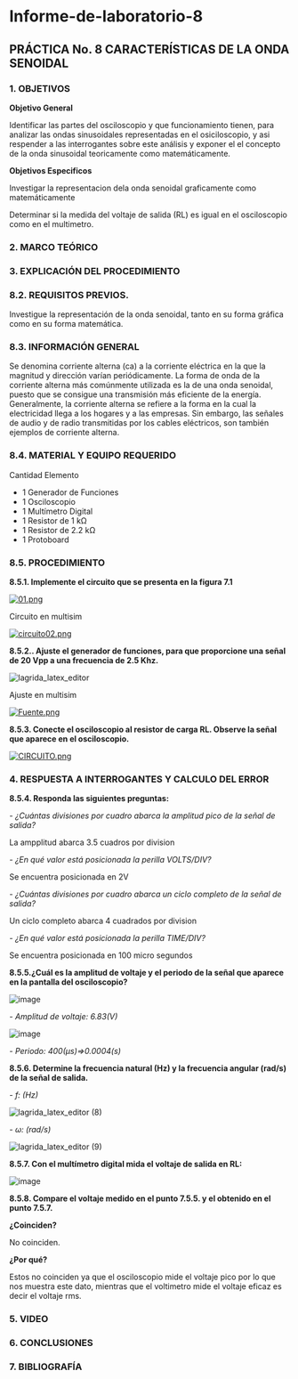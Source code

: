 # Informe-de-laboratorio-8
 
<H2>PRÁCTICA No. 8 CARACTERÍSTICAS DE LA ONDA SENOIDAL</H2>

**<H3>1. OBJETIVOS</H3>**

**Objetivo General**

Identificar las partes del osciloscopio y que funcionamiento tienen, para analizar las ondas sinusoidales representadas en el osiciloscopio, y asi respender a las interrogantes sobre este análisis y exponer el el concepto de la onda sinusoidal teoricamente como matemáticamente.

**Objetivos Especificos**

Investigar la representacion dela onda senoidal graficamente como matemáticamente

Determinar si la medida del voltaje de salida (RL) es igual en el osciloscopio como en el multimetro.

<H3>2. MARCO TEÓRICO</H3>

**<H3>3. EXPLICACIÓN DEL PROCEDIMIENTO</H3>**

**<H3>8.2. REQUISITOS PREVIOS.</H3>**

Investigue la representación de la onda senoidal, tanto en su forma gráfica como 
en su forma matemática.

**<H3>8.3. INFORMACIÓN GENERAL</H3>**

Se denomina corriente alterna (ca) a la corriente eléctrica en la que la magnitud y 
dirección varían periódicamente. La forma de onda de la corriente alterna más 
comúnmente utilizada es la de una onda senoidal, puesto que se consigue una transmisión 
más eficiente de la energía.
Generalmente, la corriente alterna se refiere a la forma en la cual la electricidad 
llega a los hogares y a las empresas. Sin embargo, las señales de audio y de radio 
transmitidas por los cables eléctricos, son también ejemplos de corriente alterna.

**<H3>8.4. MATERIAL Y EQUIPO REQUERIDO</H3>**

Cantidad Elemento
- 1 Generador de Funciones
- 1 Osciloscopio
- 1 Multímetro Digital 
- 1 Resistor de 1 kΩ
- 1 Resistor de 2.2 kΩ
- 1 Protoboard 


**<H3>8.5. PROCEDIMIENTO</H3>**


<b>8.5.1. Implemente el circuito que se presenta en la figura 7.1</b>

[![01.png](https://i.postimg.cc/RCkFcCxs/01.png)](https://postimg.cc/F1xNv4R3)

Circuito en multisim

[![circuito02.png](https://i.postimg.cc/L5j6x0rg/circuito02.png)](https://postimg.cc/D4yTZ5f7)


<b>8.5.2.. Ajuste el generador de funciones, para que proporcione una señal de 20 Vpp a una frecuencia de 2.5 Khz.</b>

![lagrida_latex_editor](https://user-images.githubusercontent.com/93739242/153795331-0b03c34d-f25f-4fe5-9136-8583f470a506.png)

Ajuste en multisim

[![Fuente.png](https://i.postimg.cc/wj6kHKx2/Fuente.png)](https://postimg.cc/YhsFfsWL)


<b>8.5.3. Conecte el osciloscopio al resistor de carga RL. Observe la señal que aparece en el osciloscopio.</b>

[![CIRCUITO.png](https://i.postimg.cc/4yDV9VsX/CIRCUITO.png)](https://postimg.cc/kRy2rV2H)

**<H3>4. RESPUESTA A INTERROGANTES Y CALCULO DEL ERROR</H3>**


<b>8.5.4. Responda las siguientes preguntas:</b>


<i>- ¿Cuántas divisiones por cuadro abarca la amplitud pico de la señal de salida?</i>

La ampplitud abarca 3.5 cuadros por division

<i>- ¿En qué valor está posicionada la perilla VOLTS/DIV?</i>

Se encuentra posicionada en 2V

<i>- ¿Cuántas divisiones por cuadro abarca un ciclo completo de la señal de salida?</i>

Un ciclo completo abarca 4 cuadrados por division


<i>- ¿En qué valor está posicionada la perilla TIME/DIV?</i>

Se encuentra posicionada en 100 micro segundos

<b>8.5.5.¿Cuál es la amplitud de voltaje y el periodo de la señal que aparece en la pantalla del osciloscopio?</b>


![image](https://user-images.githubusercontent.com/93739242/153794511-84355cd8-f73a-44bc-b721-9656abefe1d6.png)

<i>- Amplitud de voltaje: 6.83(V)</i>


![image](https://user-images.githubusercontent.com/93739242/153794445-5d358ecc-b7a8-45bd-ba7e-8be0cdc13f3b.png)

<i>- Periodo: 400(μs)=>0.0004(s)</i>

<b>8.5.6. Determine la frecuencia natural (Hz) y la frecuencia angular (rad/s) de la señal de salida.</b>

<i>- f: (Hz)</i>

![lagrida_latex_editor (8)](https://user-images.githubusercontent.com/93739242/153796077-909dbfcd-bcbe-4d89-a169-a463c370c12e.png)


<i>- ω: (rad/s)</i>

![lagrida_latex_editor (9)](https://user-images.githubusercontent.com/93739242/153796216-b94ccc59-62e8-4e1e-bfbb-417bb2997aa6.png)


<b>8.5.7. Con el multímetro digital mida el voltaje de salida en RL:</b>


![image](https://user-images.githubusercontent.com/93739242/153794086-3ab008d8-fffb-4999-a963-f9c046785889.png)


<b>8.5.8. Compare el voltaje medido en el punto 7.5.5. y el obtenido en el punto 7.5.7.</b>
 
 <b>¿Coinciden?</b>
 
 No coinciden.
 
<b>¿Por qué?</b>

Estos no coinciden ya que el osciloscopio mide el voltaje pico por lo que nos muestra este dato, mientras que el voltimetro mide el voltaje eficaz es decir el voltaje rms.

**<H3>5. VIDEO</H3>**

**<H3>6. CONCLUSIONES</H3>**

**<H3>7. BIBLIOGRAFÍA</H3>**
